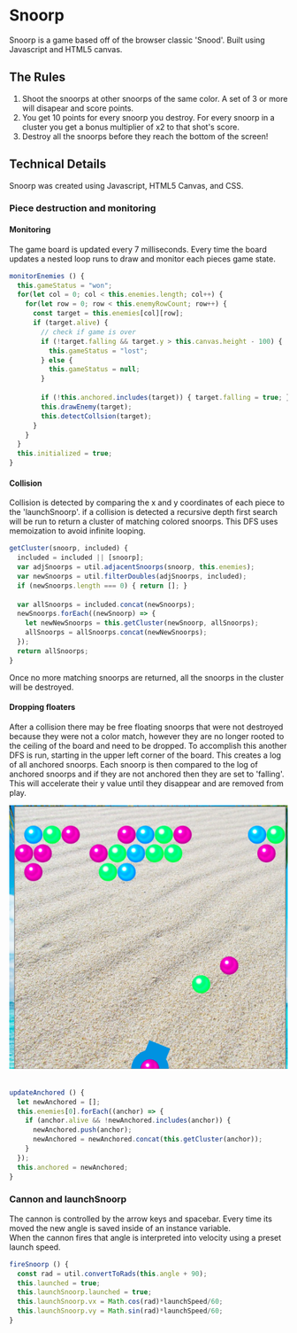 
# Snoorp

Snoorp is a game based off of the browser classic 'Snood'.  Built using Javascript and HTML5 canvas.

## The Rules

1. Shoot the snoorps at other snoorps of the same color.  A set of 3 or more will disapear and score points.
2. You get 10 points for every snoorp you destroy.  For every snoorp in a cluster you get a bonus multiplier of x2 to that shot's score.
3. Destroy all the snoorps before they reach the bottom of the screen!

## Technical Details

Snoorp was created using Javascript, HTML5 Canvas, and CSS.

### Piece destruction and monitoring

#### Monitoring

The game board is updated every 7 milliseconds.  Every time the board updates a nested loop runs to draw and monitor each pieces game state.
```js
monitorEnemies () {
  this.gameStatus = "won";
  for(let col = 0; col < this.enemies.length; col++) {
    for(let row = 0; row < this.enemyRowCount; row++) {
      const target = this.enemies[col][row];
      if (target.alive) {
        // check if game is over
        if (!target.falling && target.y > this.canvas.height - 100) {
          this.gameStatus = "lost";
        } else {
          this.gameStatus = null;
        }

        if (!this.anchored.includes(target)) { target.falling = true; }
        this.drawEnemy(target);
        this.detectCollsion(target);
      }
    }
  }
  this.initialized = true;
}
```

#### Collision

Collision is detected by comparing the x and y coordinates of each piece to the 'launchSnoorp'.
if a collision is detected a recursive depth first search will be run to return a cluster of matching colored snoorps.  This DFS
uses memoization to avoid infinite looping.

```js
getCluster(snoorp, included) {
  included = included || [snoorp];
  var adjSnoorps = util.adjacentSnoorps(snoorp, this.enemies);
  var newSnoorps = util.filterDoubles(adjSnoorps, included);
  if (newSnoorps.length === 0) { return []; }

  var allSnoorps = included.concat(newSnoorps);
  newSnoorps.forEach((newSnoorp) => {
    let newNewSnoorps = this.getCluster(newSnoorp, allSnoorps);
    allSnoorps = allSnoorps.concat(newNewSnoorps);
  });
  return allSnoorps;
}
```

Once no more matching snoorps are returned, all the snoorps in the cluster will be destroyed.

#### Dropping floaters

After a collision there may be free floating snoorps that were not destroyed because they were not a color match,
however they are no longer rooted to the ceiling of the board and need to be dropped.  To accomplish this another DFS is run, starting in the upper left corner of the board.  This creates a log of all anchored snoorps.  Each snoorp is then compared to the log of anchored snoorps and if they are not anchored then they are set to 'falling'.  This will accelerate their y value until they disappear and are removed from play.

![falling snoorps](/images/falling.png?raw=true "falling snorpsfa")

```js

updateAnchored () {
  let newAnchored = [];
  this.enemies[0].forEach((anchor) => {
    if (anchor.alive && !newAnchored.includes(anchor)) {
      newAnchored.push(anchor);
      newAnchored = newAnchored.concat(this.getCluster(anchor));
    }
  });
  this.anchored = newAnchored;
}
```

### Cannon and launchSnoorp

The cannon is controlled by the arrow keys and spacebar.  Every time its moved the new angle is saved inside of an instance variable.  
When the cannon fires that angle is interpreted into velocity using a preset launch speed.
```js
fireSnoorp () {
  const rad = util.convertToRads(this.angle + 90);
  this.launched = true;
  this.launchSnoorp.launched = true;
  this.launchSnoorp.vx = Math.cos(rad)*launchSpeed/60;
  this.launchSnoorp.vy = Math.sin(rad)*launchSpeed/60;
}
```
